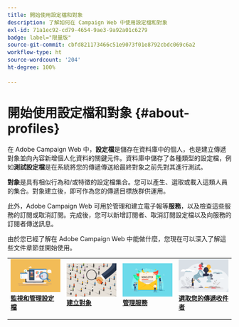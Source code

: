 ```yaml
---
title: 開始使用設定檔和對象
description: 了解如何在 Campaign Web 中使用設定檔和對象
exl-id: 71a1ec92-cd79-4654-9ae3-9a92a01c6279
badge: label="限量版"
source-git-commit: cbfd821173466c51e9073f01e8792cbdc069c6a2
workflow-type: ht
source-wordcount: '204'
ht-degree: 100%

---
```


# 開始使用設定檔和對象 {#about-profiles}

在 Adobe Campaign Web 中，**設定檔**&#x200B;是儲存在資料庫中的個人，也是建立傳遞對象並向內容新增個人化資料的關鍵元件。資料庫中儲存了各種類型的設定檔，例如&#x200B;**測試設定檔**&#x200B;是在系統將您的傳遞傳送給最終對象之前先對其進行測試。

**對象**&#x200B;是具有相似行為和/或特徵的設定檔集合。您可以產生、選取或載入這類人員的集合。對象建立後，即可作為您的傳遞目標族群供運用。

此外，Adobe Campaign Web 可用於管理和建立電子報等&#x200B;**服務**，以及檢查這些服務的訂閱或取消訂閱。完成後，您可以新增訂閱者、取消訂閱設定檔以及向服務的訂閱者傳送訊息。

由於您已經了解在 Adobe Campaign Web 中能做什麼，您現在可以深入了解這些文件章節並開始使用。

<table style="table-layout:fixed"><tr style="border: 0;">
<td>
<a href="about-recipients.md">
<img src="../assets/do-not-localize/profiles-audiences-profile.png">
</a>
<div>
<a href="about-recipients.md"><strong>監視和管理設定檔</strong></a>
</div>
<p>
</td>
<td>
<a href="create-audience.md">
<img alt="銷售機會" src="../assets/do-not-localize/profiles-audiences-audience.png">
</a>
<div><a href="create-audience.md"><strong>建立對象</strong>
</div>
<p>
</td>
<td>
<a href="manage-services.md">
<img alt="不常使用" src="../assets/do-not-localize/profiles-audiences-service.png">
</a>
<div>
<a href="manage-services.md"><strong>管理服務</strong></a>
</div>
<p></td>
<td>
<a href="add-audience.md">
<img alt="不常使用" src="../assets/do-not-localize/profiles-audiences-deliveries.png">
</a>
<div>
<a href="add-audience.md"><strong>選取您的傳遞收件者</strong></a>
</div>
<p></td>
</tr></table>
